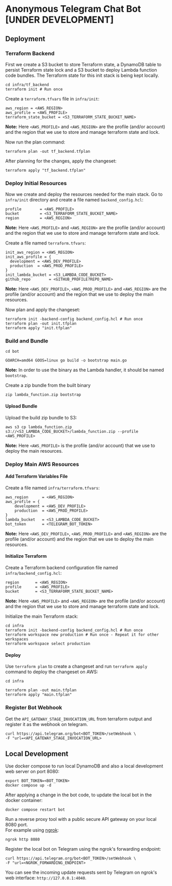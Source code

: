 # Anonymous Telegram Chat Bot [UNDER DEVELOPMENT]

## Deployment
### Terraform Backend
First we create a S3 bucket to store Terraform state, a DynamoDB table to persist Terraform state lock and a S3 bucket to deploy Lambda function code bundles. The Terraform state for this init stack is being kept locally.
```shell
cd infra/tf_backend
terraform init # Run once
```

Create a `terraform.tfvars` file in `infra/init`:
```hcl
aws_region = <AWS_REGION>
aws_profile = <AWS_PROFILE>
terraform_state_bucket = <S3_TERRAFORM_STATE_BUCKET_NAME>
```
**Note:** Here `<AWS_PROFILE>` and `<AWS_REGION>` are the profile (and/or account) and the region that we use to store and manage terraform state and lock.  

Now run the plan command:
```shell
terraform plan -out tf_backend.tfplan
```

After planning for the changes, apply the changeset:
```shell
terraform apply "tf_backend.tfplan"
```

### Deploy Initial Resources
Now we create and deploy the resources needed for the main stack. Go to `infra/init` directory and create a file named `backend_config.hcl`:
```hcl
profile        = <AWS_PROFILE>
bucket         = <S3_TERRAFORM_STATE_BUCKET_NAME>
region         = <AWS_REGION>
```
**Note:** Here `<AWS_PROFILE>` and `<AWS_REGION>` are the profile (and/or account) and the region that we use to store and manage terraform state and lock.

Create a file named `terraform.tfvars`:
```hcl
init_aws_region = <AWS_REGION>
init_aws_profile = {
  development = <AWS_DEV_PROFILE>
  production  = <AWS_PROD_PROFILE>
}
init_lambda_bucket = <S3_LAMBDA_CODE_BUCKET>
github_repo        = <GITHUB_PROFILE?REPO_NAME>
```
**Note:** Here `<AWS_DEV_PROFILE>`, `<AWS_PROD_PROFILE>` and `<AWS_REGION>` are the profile (and/or account) and the region that we use to deploy the main resources.

Now plan and apply the changeset:
```shell
terraform init -backend-config backend_config.hcl # Run once
terraform plan -out init.tfplan
terraform apply "init.tfplan"
```

### Build and Bundle
```shell
cd bot

GOARCH=amd64 GOOS=linux go build -o bootstrap main.go
```
**Note:** In order to use the binary as the Lambda handler, it should be named `bootstrap`.

Create a zip bundle from the built binary
```shell
zip lambda_function.zip bootstrap
```

#### Upload Bundle
Upload the build zip bundle to S3:
```shell
aws s3 cp lambda_function.zip s3://<S3_LAMBDA_CODE_BUCKET>/lambda_function.zip --profile <AWS_PROFILE>
```
**Note:** Here `<AWS_PROFILE>` is the profile (and/or account) that we use to deploy the main resources.

### Deploy Main AWS Resources
#### Add Terraform Variables File
Create a file named `infra/terraform.tfvars`:
```hcl
aws_region      = <AWS_REGION>
aws_profile = {
    development = <AWS_DEV_PROFILE>
    production  = <AWS_PROD_PROFILE>
}
lambda_bucket   = <S3_LAMBDA_CODE_BUCKET>
bot_token       = <TELEGRAM_BOT_TOKEN>
```
**Note:** Here `<AWS_DEV_PROFILE>`, `<AWS_PROD_PROFILE>` and `<AWS_REGION>` are the profile (and/or account) and the region that we use to deploy the main resources.

#### Initialize Terraform
Create a Terraform backend configuration file named `infra/backend_config.hcl`:
```hcl
region       = <AWS_REGION>
profile      = <AWS_PROFILE>
bucket       = <S3_TERRAFORM_STATE_BUCKET_NAME>
```
**Note:** Here `<AWS_PROFILE>` and `<AWS_REGION>` are the profile (and/or account) and the region that we use to store and manage terraform state and lock.

Initialize the main Terraform stack:
```shell
cd infra
terraform init -backend-config backend_config.hcl # Run once
terraform workspace new production # Run once - Repeat it for other workspaces
terraform workspace select production
```

#### Deploy
Use `terraform plan` to create a changeset and run `terraform apply` command to deploy the changeset on AWS:
```shell
cd infra

terraform plan -out main.tfplan
terraform apply "main.tfplan"
```

### Register Bot Webhook
Get the `API_GATEWAY_STAGE_INVOCATION_URL` from terraform output and register it as the webhook on telegram.

```shell
curl https://api.telegram.org/bot<BOT_TOKEN>/setWebhook \
-F "url=<API_GATEWAY_STAGE_INVOCATION_URL>
```

## Local Development
Use docker compose to run local DynamoDB and also a local development web server on port 8080:  
```shell
export BOT_TOKEN=<BOT_TOKEN>
docker compose up -d
```

After applying a change in the bot code, to update the local bot in the docker container:
```shell
docker compose restart bot
```

Run a reverse proxy tool with a public secure API gateway on your local 8080 port.   
For example using [ngrok](https://ngrok.com/):
```shell
ngrok http 8080
```

Register the local bot on Telegram using the ngrok's forwarding endpoint:
```shell
curl https://api.telegram.org/bot<BOT_TOKEN>/setWebhook \
-F "url=<NGROK_FORWARDING_ENDPOINT>
```
You can see the incoming update requests sent by Telegram on ngrok's web interface: `http://127.0.0.1:4040`.